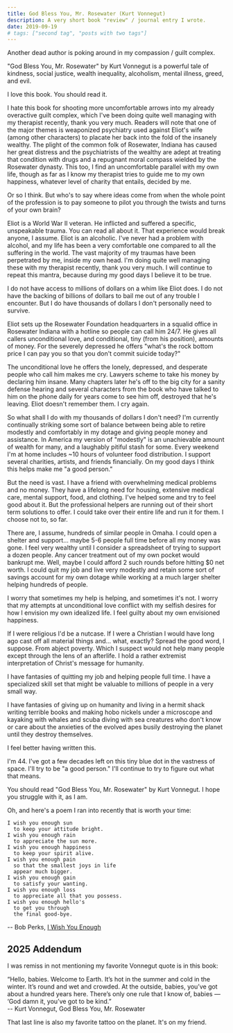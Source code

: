 ```yaml
---
title: God Bless You, Mr. Rosewater (Kurt Vonnegut)
description: A very short book "review" / journal entry I wrote.
date: 2019-09-19
# tags: ["second tag", "posts with two tags"]
---
```


Another dead author is poking around in my compassion / guilt complex.

"God Bless You, Mr. Rosewater" by Kurt Vonnegut is a powerful tale of kindness,
social justice, wealth inequality, alcoholism, mental illness, greed, and evil.

I love this book. You should read it.

I hate this book for shooting more uncomfortable arrows into my already
overactive guilt complex, which I've been doing quite well managing with my
therapist recently, thank you very much. Readers will note that one of the
major themes is weaponized psychiatry used against Eliot's wife (among other
characters) to placate her back into the fold of the insanely wealthy. The
plight of the common folk of Rosewater, Indiana has caused her great distress
and the psychiatrists of the wealthy are adept at treating that condition with
drugs and a repugnant moral compass wielded by the Rosewater dynasty. This too,
I find an uncomfortable parallel with my own life, though as far as I know my
therapist tries to guide me to my own happiness, whatever level of charity that
entails, decided by me.

Or so I think. But who's to say where ideas come from when the whole point of
the profession is to pay someone to pilot you through the twists and turns of
your own brain?

Eliot is a World War II veteran. He inflicted and suffered a specific,
unspeakable trauma. You can read all about it. That experience would break
anyone, I assume. Eliot is an alcoholic. I've never had a problem with alcohol,
and my life has been a very comfortable one compared to all the suffering in
the world. The vast majority of my traumas have been perpetrated by me, inside
my own head. I'm doing quite well managing these with my therapist recently,
thank you very much. I will continue to repeat this mantra, because during my
good days I believe it to be true.

I do not have access to millions of dollars on a whim like Eliot does. I do not
have the backing of billions of dollars to bail me out of any trouble I
encounter. But I do have thousands of dollars I don't personally need to
survive.

Eliot sets up the Rosewater Foundation headquarters in a squalid office in
Rosewater Indiana with a hotline so people can call him 24/7. He gives all
callers unconditional love, and conditional, tiny (from his position), amounts
of money. For the severely depressed he offers "what's the rock bottom price I
can pay you so that you don't commit suicide today?"

The unconditional love he offers the lonely, depressed, and desperate people
who call him makes me cry. Lawyers scheme to take his money by declaring him
insane. Many chapters later he's off to the big city for a sanity defense
hearing and several characters from the book who have talked to him on the
phone daily for years come to see him off, destroyed that he's leaving. Eliot
doesn't remember them. I cry again.

So what shall I do with my thousands of dollars I don't need? I'm currently
continually striking some sort of balance between being able to retire modestly
and comfortably in my dotage and giving people money and assistance. In America
my version of "modestly" is an unachievable amount of wealth for many, and a
laughably pitiful stash for some. Every weekend I'm at home includes ~10 hours
of volunteer food distribution. I support several charities, artists, and
friends financially. On my good days I think this helps make me "a good
person."

But the need is vast. I have a friend with overwhelming medical problems and no
money. They have a lifelong need for housing, extensive medical care, mental
support, food, and clothing. I've helped some and try to feel good about it.
But the professional helpers are running out of their short term solutions to
offer. I could take over their entire life and run it for them. I choose not
to, so far.

There are, I assume, hundreds of similar people in Omaha. I could open a
shelter and support... maybe 5-6 people full time before all my money was gone.
I feel very wealthy until I consider a spreadsheet of trying to support a dozen
people. Any cancer treatment out of my own pocket would bankrupt me. Well,
maybe I could afford 2 such rounds before hitting $0 net worth. I could quit my
job and live very modestly and retain some sort of savings account for my own
dotage while working at a much larger shelter helping hundreds of people.

I worry that sometimes my help is helping, and sometimes it's not. I worry that
my attempts at unconditional love conflict with my selfish desires for how I
envision my own idealized life. I feel guilty about my own envisioned
happiness.

If I were religious I'd be a nutcase. If I were a Christian I would have long
ago cast off all material things and... what, exactly? Spread the good word, I
suppose. From abject poverty. Which I suspect would not help many people except
through the lens of an afterlife. I hold a rather extremist interpretation of
Christ's message for humanity.

I have fantasies of quitting my job and helping people full time. I have a
specialized skill set that might be valuable to millions of people in a very
small way.

I have fantasies of giving up on humanity and living in a hermit shack writing
terrible books and making hobo nickels under a microscope and kayaking with
whales and scuba diving with sea creatures who don't know or care about the
anxieties of the evolved apes busily destroying the planet until they destroy
themselves.

I feel better having written this.

I'm 44. I've got a few decades left on this tiny blue dot in the vastness of
space. I'll try to be "a good person." I'll continue to try to figure out what
that means.

You should read "God Bless You, Mr. Rosewater" by Kurt Vonnegut. I hope you
struggle with it, as I am.

Oh, and here's a poem I ran into recently that is worth your time:

```
I wish you enough sun
  to keep your attitude bright.
I wish you enough rain
  to appreciate the sun more.
I wish you enough happiness
  to keep your spirit alive.
I wish you enough pain
  so that the smallest joys in life
  appear much bigger.
I wish you enough gain
  to satisfy your wanting.
I wish you enough loss
  to appreciate all that you possess.
I wish you enough hello's
  to get you through
  the final good-bye.
```

-- Bob Perks, [I Wish You Enough](https://www.goodreads.com/book/show/6929008-i-wish-you-enough)

## 2025 Addendum

I was remiss in not mentioning my favorite Vonnegut quote is in this book:

“Hello, babies. Welcome to Earth. It’s hot in the summer and cold in the winter.
It’s round and wet and crowded. At the outside, babies, you’ve got about a hundred
years here. There’s only one rule that I know of, babies —<br/>
‘God damn it, you’ve got to be kind.”<br/>
-- Kurt Vonnegut, God Bless You, Mr. Rosewater

That last line is also my favorite tattoo on the planet. It's on my friend.
